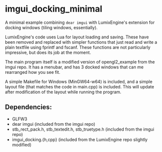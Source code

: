 # imgui_docking_minimal

A minimal example combining `dear imgui` with LumixEngine's extension for docking windows (tiling windows, essentially). 

LumixEngine's code uses Lua for layout loading and saving. These have been removed and replaced with simpler functions that just read and write a plain textfile using fprintf and fscanf. These functions are not particularly impressive, but does its job at the moment. 

The main program itself is a modified version of opengl2_example from the imgui repo. It has a menubar, and has 3 docked windows that can me rearranged how you see fit. 

A simple Makefile for Windows (MinGW64-w64) is included, and a simple layout file (that matches the code in main.cpp) is included. This will update after modification of the layout while running the program. 

## Dependencies:
 - GLFW3
 - dear imgui (included from the imgui repo)
 - stb_rect_pack.h, stb_textedit.h, stb_truetype.h (included from the imgui repo)
 - imgui_docking.{h,cpp} (included from the LumixEngine repo slightly modified)
